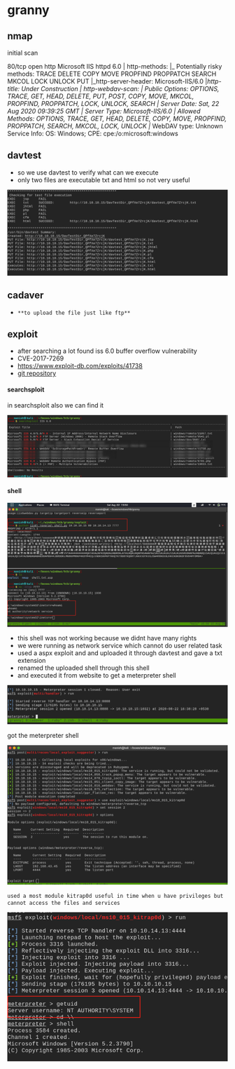 # granny

 

## nmap

initial scan

80/tcp open  http    Microsoft IIS httpd 6.0
| http-methods: 
|_  Potentially risky methods: TRACE DELETE COPY MOVE PROPFIND PROPPATCH SEARCH MKCOL LOCK UNLOCK PUT
|_http-server-header: Microsoft-IIS/6.0
|_http-title: Under Construction
| http-webdav-scan: 
|   Public Options: OPTIONS, TRACE, GET, HEAD, DELETE, PUT, POST, COPY, MOVE, MKCOL, PROPFIND, PROPPATCH, LOCK, UNLOCK, SEARCH
|   Server Date: Sat, 22 Aug 2020 09:39:25 GMT
|   Server Type: Microsoft-IIS/6.0
|   Allowed Methods: OPTIONS, TRACE, GET, HEAD, DELETE, COPY, MOVE, PROPFIND, PROPPATCH, SEARCH, MKCOL, LOCK, UNLOCK
|_  WebDAV type: Unknown
Service Info: OS: Windows; CPE: cpe:/o:microsoft:windows



## davtest

- so we use davtest to verify what can we execute 
- only two files are executable txt and html so not very useful

![image-20200822152130464](granny.assets/image-20200822152130464.png)



## cadaver



-  `**to upload the file just like ftp**`








## exploit

- after searching a lot found iss 6.0 buffer overflow vulnerability
- CVE-2017-7269
- https://www.exploit-db.com/exploits/41738
- [git repository](https://github.com/g0rx/iis6-exploit-2017-CVE-2017-7269)



#### searchsploit

in searchsploit also we can find it

![image-20200822155040496](granny.assets/image-20200822155040496.png)



#### shell

![image-20200822155119920](granny.assets/image-20200822155119920.png)

- this shell was not working because we didnt have many rights 
- we were running as network service which cannot do user related task
- used a aspx exploit and and uploaded it through davtest and gave a txt extension
- renamed the uploaded shell through this shell
- and executed it from website to get a meterpreter shell



![image-20200822163842191](granny.assets/image-20200822163842191.png)



got the meterpreter shell

![image-20200822164140527](granny.assets/image-20200822164140527.png)





```
used a most module kitrap0d useful in time when u have privileges but cannot access the files and services
```

![image-20200822164711070](granny.assets/image-20200822164711070.png)








